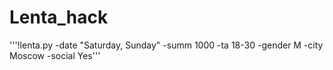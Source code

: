 # Lenta_hack
'''!lenta.py -date "Saturday, Sunday" -summ 1000 -ta 18-30 -gender M -city Moscow -social Yes'''
